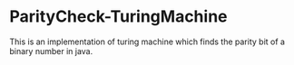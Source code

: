 # ParityCheck-TuringMachine
This is an implementation of turing machine which finds the parity bit of a binary number in java.
